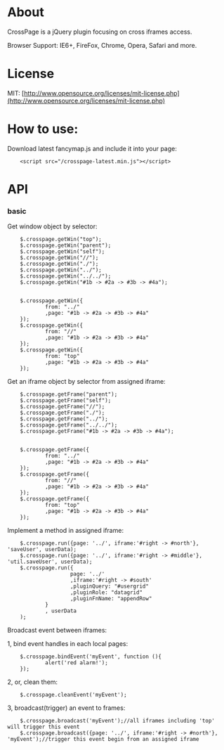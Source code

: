 About
=======
CrossPage is a jQuery plugin focusing on cross iframes access.

Browser Support: IE6+, FireFox, Chrome, Opera, Safari and more.

License
=======
MIT: [http://www.opensource.org/licenses/mit-license.php](http://www.opensource.org/licenses/mit-license.php)


How to use:
=======
Download latest fancymap.js and include it into your page:

        <script src="/crosspage-latest.min.js"></script>


API
=======


### basic
Get window object by selector:

        $.crosspage.getWin("top");
        $.crosspage.getWin("parent");
        $.crosspage.getWin("self");
        $.crosspage.getWin("//");
        $.crosspage.getWin("./");
        $.crosspage.getWin("../");
        $.crosspage.getWin("../../");		
        $.crosspage.getWin("#1b -> #2a -> #3b -> #4a");
        
        
        $.crosspage.getWin({ 
                from: "../"
                ,page: "#1b -> #2a -> #3b -> #4a"
        });				
        $.crosspage.getWin({ 
                from: "//"
                ,page: "#1b -> #2a -> #3b -> #4a"
        });
        $.crosspage.getWin({ 
                from: "top"
                ,page: "#1b -> #2a -> #3b -> #4a"
        });
        
Get an iframe object by selector from assigned iframe:
        
        $.crosspage.getFrame("parent");
        $.crosspage.getFrame("self");
        $.crosspage.getFrame("//");
        $.crosspage.getFrame("./");
        $.crosspage.getFrame("../");
        $.crosspage.getFrame("../../");		
        $.crosspage.getFrame("#1b -> #2a -> #3b -> #4a");
        
                
        $.crosspage.getFrame({ 
                from: "../"
                ,page: "#1b -> #2a -> #3b -> #4a"
        });				
        $.crosspage.getFrame({ 
                from: "//"
                ,page: "#1b -> #2a -> #3b -> #4a"
        });
        $.crosspage.getFrame({ 
                from: "top"
                ,page: "#1b -> #2a -> #3b -> #4a"
        });

Implement a method in assigned iframe:

        $.crosspage.run({page: '../', iframe:'#right -> #north'}, 'saveUser', userData);
        $.crosspage.run({page: '../', iframe:'#right -> #middle'}, 'util.saveUser', userData);
        $.crosspage.run({
                        page: '../'
                        ,iframe:'#right -> #south'
                        ,pluginQuery: "#usergrid"
                        ,pluginRole: "datagrid"
                        ,pluginFnName: "appendRow"
                }
                , userData
        );
        
Broadcast event between iframes:

1, bind event handles in each local pages:

        $.crosspage.bindEvent('myEvent', function (){
                alert('red alarm!');
        });

2, or, clean them:

        $.crosspage.cleanEvent('myEvent');

3, broadcast(trigger) an event to frames:

        $.crosspage.broadcast('myEvent');//all iframes including 'top' will trigger this event
        $.crosspage.broadcast({page: '../', iframe:'#right -> #north'}, 'myEvent');//trigger this event begin from an assigned iframe

